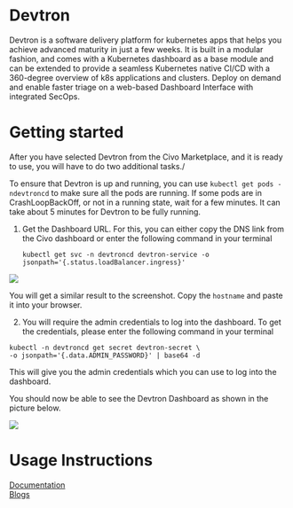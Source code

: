 # Devtron

Devtron is a software delivery platform for kubernetes apps that helps you achieve advanced maturity in just a few weeks. It is built in a modular fashion, and comes with a Kubernetes dashboard as a base module and can be extended to provide a seamless Kubernetes native CI/CD with a 360-degree overview of k8s applications and clusters. Deploy on demand and enable faster triage on a web-based Dashboard Interface with integrated SecOps.

# Getting started

After you have selected Devtron from the Civo Marketplace, and it is ready to use, you will have to do two additional tasks./

To ensure that Devtron is up and running, you can use `kubectl get pods -ndevtroncd` to make sure all the pods are running. If some pods are in CrashLoopBackOff, or not in a running state, wait for a few minutes. It can take about 5 minutes for Devtron to be fully running.

1. Get the Dashboard URL.
    For this, you can either copy the DNS link from the Civo dashboard or enter the following command in your terminal
    ```
    kubectl get svc -n devtroncd devtron-service -o jsonpath='{.status.loadBalancer.ingress}'
    ```

![](https://i.imgur.com/ClnMpGK.png)

You will get a similar result to the screenshot. Copy the `hostname` and paste it into your browser.

2. You will require the admin credentials to log into the dashboard. To get the credentials, please enter the following command in your terminal
 
 ``` 
kubectl -n devtroncd get secret devtron-secret \
-o jsonpath='{.data.ADMIN_PASSWORD}' | base64 -d
```
This will give you the admin credentials which you can use to log into the dashboard.

You should now be able to see the Devtron Dashboard as shown in the picture below.

![](https://i.imgur.com/UX3kMfQ.png) 

# Usage Instructions

[Documentation](https://docs.devtron.ai/) <br/>
[Blogs](https://devtron.ai/blog/) <br/>


